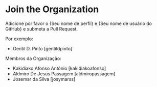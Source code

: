 # Join the Organization

Adicione por favor o {Seu nome de perfil} e {Seu nome de usuário do GitHub} e submeta a Pull Request.

Por exemplo:

- Gentil D. Pinto [gentildpinto]

Membros da Organização:

- Kakidiako Afonso António [kakidiakoafonso]
- Aldmiro De Jesus Passagem [aldmiropassagem]
- Josemar da Silva [josymarss]